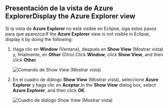 ## <a name="display-the-azure-explorer-view"></a><span data-ttu-id="3ba36-101">Presentación de la vista de Azure Explorer</span><span class="sxs-lookup"><span data-stu-id="3ba36-101">Display the Azure Explorer view</span></span>

<span data-ttu-id="3ba36-102">Si la vista de **Azure Explorer** no está visible en Eclipse, siga estos pasos para que aparezca:</span><span class="sxs-lookup"><span data-stu-id="3ba36-102">If the **Azure Explorer** view is not visible in Eclipse, display it by doing the following:</span></span>

1. <span data-ttu-id="3ba36-103">Haga clic en **Window** (Ventana), después en **Show View** (Mostrar vista) y, finalmente, en **Other** (Otro).</span><span class="sxs-lookup"><span data-stu-id="3ba36-103">Click **Window**, click **Show View**, and then click **Other**.</span></span>

   ![Comando de Show View (Mostrar vista)](../media/azure-toolkit-for-eclipse-show-azure-explorer/show-az-exp-01.png)

2. <span data-ttu-id="3ba36-105">En el cuadro de diálogo **Show View** (Mostrar vista), seleccione **Azure Explorer** y haga clic en **Aceptar**.</span><span class="sxs-lookup"><span data-stu-id="3ba36-105">In the **Show View** dialog box, select **Azure Explorer**, and then click **OK**.</span></span>

   ![Cuadro de diálogo Show View (Mostrar vista)](../media/azure-toolkit-for-eclipse-show-azure-explorer/show-az-exp-02.png)

